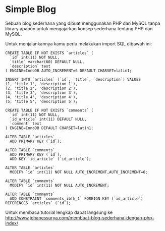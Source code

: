 # Simple Blog
Sebuah blog sederhana yang dibuat menggunakan PHP dan MySQL tanpa library apapun untuk mengajarkan konsep sederhana tentang PHP dan MySQL.

Untuk menjalankannya kamu perlu melakukan import SQL dibawah ini:
```
CREATE TABLE IF NOT EXISTS `articles` (
  `id` int(11) NOT NULL,
  `title` varchar(60) DEFAULT NULL,
  `description` text
) ENGINE=InnoDB AUTO_INCREMENT=6 DEFAULT CHARSET=latin1;

INSERT INTO `articles` (`id`, `title`, `description`) VALUES
(1, 'title 1', 'description 1'),
(2, 'title 2', 'description 2'),
(3, 'title 3', 'description 3'),
(4, 'title 4', 'description 4'),
(5, 'title 5', 'description 5');

CREATE TABLE IF NOT EXISTS `comments` (
  `id` int(11) NOT NULL,
  `id_article` int(11) DEFAULT NULL,
  `comment` text
) ENGINE=InnoDB DEFAULT CHARSET=latin1;

ALTER TABLE `articles`
  ADD PRIMARY KEY (`id`);

ALTER TABLE `comments`
  ADD PRIMARY KEY (`id`),
  ADD KEY `id_article` (`id_article`);

ALTER TABLE `articles`
  MODIFY `id` int(11) NOT NULL AUTO_INCREMENT,AUTO_INCREMENT=6;

ALTER TABLE `comments`
  MODIFY `id` int(11) NOT NULL AUTO_INCREMENT;

ALTER TABLE `comments`
  ADD CONSTRAINT `comments_ibfk_1` FOREIGN KEY (`id_article`) REFERENCES `articles` (`id`);
```

Untuk membaca tutorial lengkap dapat langsung ke http://www.johanessurya.com/membuat-blog-sederhana-dengan-php-index/
